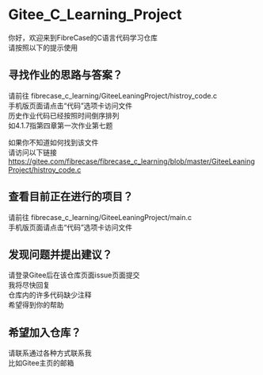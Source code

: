 # Gitee_C_Learning_Project

你好，欢迎来到FibreCase的C语言代码学习仓库  
请按照以下的提示使用

## 寻找作业的思路与答案？
请前往 fibrecase_c_learning/GiteeLeaningProject/histroy_code.c  
手机版页面请点击“代码”选项卡访问文件  
历史作业代码已经按照时间倒序排列  
如4.1.7指第四章第一次作业第七题  

如果你不知道如何找到该文件  
请访问以下链接  
https://gitee.com/fibrecase/fibrecase_c_learning/blob/master/GiteeLeaningProject/histroy_code.c

## 查看目前正在进行的项目？

请前往 fibrecase_c_learning/GiteeLeaningProject/main.c  
手机版页面请点击“代码”选项卡访问文件  

## 发现问题并提出建议？

请登录Gitee后在该仓库页面issue页面提交  
我将尽快回复  
仓库内的许多代码缺少注释  
希望得到你的帮助 

## 希望加入仓库？

请联系通过各种方式联系我  
比如Gitee主页的邮箱  
